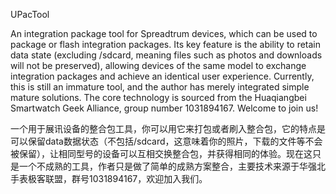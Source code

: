 UPacTool

An integration package tool for Spreadtrum devices, which can be used to package or flash integration packages. Its key feature is the ability to retain data state (excluding /sdcard, meaning files such as photos and downloads will not be preserved), allowing devices of the same model to exchange integration packages and achieve an identical user experience. Currently, this is still an immature tool, and the author has merely integrated simple mature solutions. The core technology is sourced from the Huaqiangbei Smartwatch Geek Alliance, group number 1031894167. Welcome to join us!

一个用于展讯设备的整合包工具，你可以用它来打包或者刷入整合包，它的特点是可以保留data数据状态（不包括/sdcard，这意味着你的照片，下载的文件等不会被保留），让相同型号的设备可以互相交换整合包，并获得相同的体验。现在这只是一个不成熟的工具，作者只是做了简单的成熟方案整合，主要技术来源于华强北手表极客联盟，群号1031894167，欢迎加入我们。
